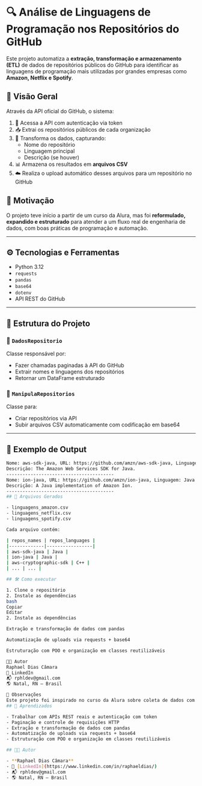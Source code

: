 # 🔍 Análise de Linguagens de Programação nos Repositórios do GitHub

Este projeto automatiza a **extração, transformação e armazenamento (ETL)** de dados de repositórios públicos do GitHub para identificar as linguagens de programação mais utilizadas por grandes empresas como **Amazon, Netflix e Spotify**.

## 🚀 Visão Geral

Através da API oficial do GitHub, o sistema:

1. 🔐 Acessa a API com autenticação via token  
2. 📥 Extrai os repositórios públicos de cada organização  
3. 🧹 Transforma os dados, capturando:
   - Nome do repositório  
   - Linguagem principal  
   - Descrição (se houver)  
4. 📊 Armazena os resultados em **arquivos CSV**  
5. ☁️ Realiza o upload automático desses arquivos para um repositório no GitHub  

## 🧠 Motivação

O projeto teve início a partir de um curso da Alura, mas foi **reformulado, expandido e estruturado** para atender a um fluxo real de engenharia de dados, com boas práticas de programação e automação.

---

## ⚙️ Tecnologias e Ferramentas

- Python 3.12  
- `requests`  
- `pandas`  
- `base64`  
- `dotenv`  
- API REST do GitHub  

---

## 🧱 Estrutura do Projeto

### 📁 `DadosRepositorio`

Classe responsável por:

- Fazer chamadas paginadas à API do GitHub  
- Extrair nomes e linguagens dos repositórios  
- Retornar um DataFrame estruturado  

### 📁 `ManipulaRepositorios`

Classe para:

- Criar repositórios via API  
- Subir arquivos CSV automaticamente com codificação em base64  

---

## 🧪 Exemplo de Output

```bash
Nome: aws-sdk-java, URL: https://github.com/amzn/aws-sdk-java, Linguagem: Java  
Descrição: The Amazon Web Services SDK for Java.  
----------------------------------------  
Nome: ion-java, URL: https://github.com/amzn/ion-java, Linguagem: Java  
Descrição: A Java implementation of Amazon Ion.  
----------------------------------------
## 📁 Arquivos Gerados

- linguagens_amazon.csv
- linguagens_netflix.csv
- linguagens_spotify.csv

Cada arquivo contém:

| repos_names | repos_languages |
|-------------|-----------------|
| aws-sdk-java | Java |
| ion-java | Java |
| aws-cryptographic-sdk | C++ |
| ... | ... |

## 🛠️ Como executar

1. Clone o repositório
2. Instale as dependências
bash
Copiar
Editar
2. Instale as dependências

Extração e transformação de dados com pandas

Automatização de uploads via requests + base64

Estruturação com POO e organização em classes reutilizáveis

🧑‍💻 Autor
Raphael Dias Câmara
🔗 LinkedIn
📬 rphldev@gmail.com
🌎 Natal, RN — Brasil

📌 Observações
Este projeto foi inspirado no curso da Alura sobre coleta de dados com APIs e Python, mas foi totalmente adaptado, estendido e estruturado para uso prático no contexto de engenharia de dados.
## 🧠 Aprendizados

- Trabalhar com APIs REST reais e autenticação com token
- Paginação e controle de requisições HTTP
- Extração e transformação de dados com pandas
- Automatização de uploads via requests + base64
- Estruturação com POO e organização em classes reutilizáveis

## 🧑‍💻 Autor

- **Raphael Dias Câmara**
- 🔗 [LinkedIn](https://www.linkedin.com/in/raphaeldias/)
- 📬 rphldev@gmail.com
- 🌎 Natal, RN — Brasil
